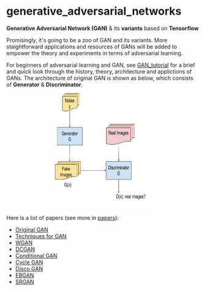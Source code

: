 # generative_adversarial_networks
**Generative Adversarial Network (GAN)** &amp; its **variants** based on **Tensorflow**

Promisingly, it's going to be a zoo of GAN and its variants. More staightforward applications and resources of GANs will be added to empower the theory and experiments in terms of adversarial learning.

For beginners of adversarial learning and GAN, see [GAN_tutorial](GAN_tutorial.pdf) for a brief and quick look through the history, theory, architecture and applictions of GANs. The architecture of original GAN is shown as below, which consists of **Generator** & **Discriminator**.
<p align="center">
<img src="imgs/GAN_architecture.jpg" width="250px" height="300px"/>
</p>

Here is a list of papers (see more in [papers](papers)):
* [Original GAN](papers/GAN.pdf)
* [Techniques for GAN](papers/Improved_Techniques_for_Training_GANs.pdf)
* [WGAN](papers/Wasserstein_GAN.pdf)
* [DCGAN](papers/DCGAN.pdf)
* [Conditional GAN](papers/conditional_GAN.pdf)
* [Cycle GAN](papers/cycle_GAN.pdf)
* [Disco GAN](papers/Disco_GAN.pdf)
* [EBGAN](papers/EBGAN.pdf)
* [SRGAN](papers/Photo-Realistic_Single_Image_Super-Resolution_Using_a_Generative_Adversarial_Network.pdf)

